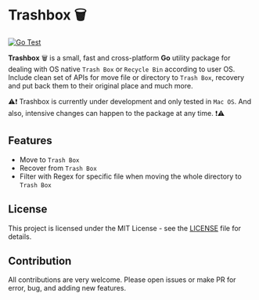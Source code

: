 # Trashbox 🗑️

[![Go Test](https://github.com/Kei-K23/trashbox/actions/workflows/test.yml/badge.svg)](https://github.com/Kei-K23/trashbox/actions/workflows/test.yml)

**Trashbox** 🗑️ is a small, fast and cross-platform **Go** utility package for dealing with OS native `Trash Box` or `Recycle Bin` according to user OS. Include clean set of APIs for move file or directory to `Trash Box`, recovery and put back them to their original place and much more.

⚠️❗️
Trashbox is currently under development and only tested in `Mac OS`. And also, intensive changes can happen to the package at any time.
❗️⚠️

## Features

- Move to `Trash Box`
- Recover from `Trash Box`
- Filter with Regex for specific file when moving the whole directory to `Trash Box`

## License

This project is licensed under the MIT License - see the [LICENSE](/LICENSE) file for details.

## Contribution

All contributions are very welcome. Please open issues or make PR for error, bug, and adding new features.
